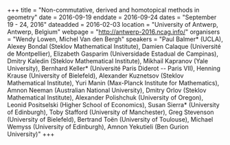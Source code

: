 +++
title = "Non-commutative, derived and homotopical methods in geometry"
date = 2016-09-19
enddate = 2016-09-24
dates = "September 19 - 24, 2016"
dateadded = 2016-02-03
location = "University of Antwerp, Antwerp, Belgium"
webpage = "http://antwerp-2016.ncag.info/"
organisers = "Wendy Lowen, Michel Van den Bergh"
speakers = "Paul Balmer* (UCLA), Alexey Bondal (Steklov Mathematical Institute), Damien Calaque (Université de Montpellier), Elizabeth Gasparim (Universidade Estadual de Campinas), Dmitry Kaledin (Steklov Mathematical Institute), Mikhail Kapranov (Yale University), Bernhard Keller* (Université Paris Diderot -- Paris VII), Henning Krause (University of Bielefeld), Alexander Kuznetsov (Steklov Mathematical Institute), Yuri Manin (Max-Planck Institute for Mathematics), Amnon Neeman (Australian National University), Dmitry Orlov (Steklov Mathematical Institute), Alexander Polishchuk (University of Oregon), Leonid Positselski (Higher School of Economics), Susan Sierra* (University of Edinburgh), Toby Stafford (University of Manchester), Greg Stevenson (University of Bielefeld), Bertrand Toën (University of Toulouse), Michael Wemyss (University of Edinburgh), Amnon Yekutieli (Ben Gurion University)"
+++
